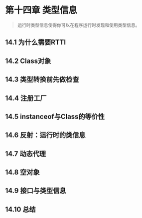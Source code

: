 # 第十四章 类型信息
> 运行时类型信息使得你可以在程序运行时发现和使用类型信息。

## 14.1 为什么需要RTTI


## 14.2 Class对象


## 14.3 类型转换前先做检查


## 14.4 注册工厂


## 14.5 instanceof与Class的等价性


## 14.6 反射：运行时的类信息


## 14.7 动态代理


## 14.8 空对象


## 14.9 接口与类型信息


## 14.10 总结

